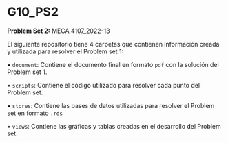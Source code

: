 # G10_PS2

**Problem Set 2:** MECA 4107_2022-13

El siguiente repositorio tiene 4 carpetas que contienen información creada y utilizada para resolver el Problem set 1:

• ```document```: Contiene el documento final en formato ```pdf``` con la solución del Problem set 1. 

• ```scripts```: Contiene el código utilizado para resolver cada punto del Problem set.

• ```stores```: Contiene las bases de datos utilizadas para resolver el Problem set en formato ```.rds``` 

• ```views```: Contiene las gráficas y tablas creadas en el desarrollo del Problem set. 
